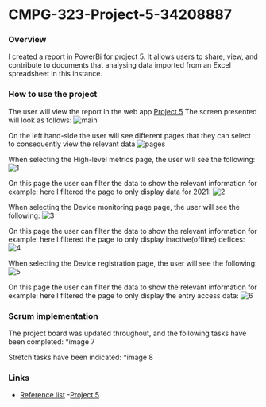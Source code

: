 # CMPG-323-Project-5-34208887
### Overview
I created a report in PowerBi for project 5. It allows users to share, view, and contribute to documents that analysing data imported from an Excel spreadsheet in this instance. 

### How to use the project
The user will view the report in the web app [Project 5](https://app.powerbi.com/groups/me/reports/26077ffc-867c-47e6-9fce-c22703fa1649/ReportSection3a0a5d678da9d08416b2)
The screen presented will look as follows:
![main](https://user-images.githubusercontent.com/79098262/201101245-f8cc5b3e-56f2-400e-bc10-14a5e64dfaad.PNG)

On the left hand-side the user will see different pages that they can select to consequently view the relevant data
![pages](https://user-images.githubusercontent.com/79098262/201101450-f6a8d710-65fe-45e7-b74c-eb87006d4f8d.PNG)

When selecting the High-level metrics page, the user will see the following:
![1](https://user-images.githubusercontent.com/79098262/201101617-5f73a5d2-7a78-4c94-b3fc-3f00117fb84f.PNG)

On this page the user can filter the data to show the relevant information
for example: here I filtered the page to only display data for 2021:
![2](https://user-images.githubusercontent.com/79098262/201101652-0c41753d-c4b7-4c24-b7ba-522988444b68.PNG)

When selecting the Device monitoring page page, the user will see the following:
![3](https://user-images.githubusercontent.com/79098262/201101675-452cf262-d76c-49dd-9ae9-a0bddc654d45.PNG)

On this page the user can filter the data to show the relevant information
for example: here I filtered the page to only display inactive(offline) defices:
![4](https://user-images.githubusercontent.com/79098262/201101693-237077b6-cfa4-4f78-98b0-67cb80ae2477.PNG)

When selecting the Device registration page, the user will see the following:
![5](https://user-images.githubusercontent.com/79098262/201101716-74dcca48-5ec8-4640-ac08-f8021b8b859e.PNG)

On this page the user can filter the data to show the relevant information
for example: here I filtered the page to only display the entry access data:
![6](https://user-images.githubusercontent.com/79098262/201101730-8c654442-1607-4536-bbef-42957d343cc8.PNG)

### Scrum implementation
The project board was updated throughout, and the following tasks have been completed:
*image 7

Stretch tasks have been indicated:
*image 8

### Links
- [Reference list]()
-[Project 5]()



